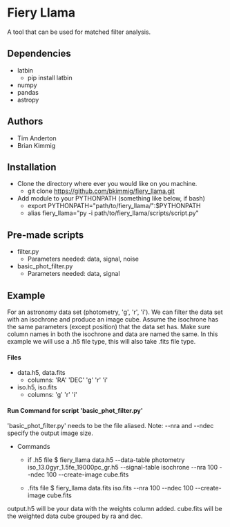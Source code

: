 # Fiery Llama
A tool that can be used for matched filter analysis. 

## Dependencies
- latbin 
    + pip install latbin
- numpy
- pandas
- astropy

## Authors
- Tim Anderton
- Brian Kimmig


## Installation
- Clone the directory where ever you would like on you machine.
    + git clone https://github.com/bkimmig/fiery_llama.git
- Add module to your PYTHONPATH (something like below, if bash)
    + export PYTHONPATH="path/to/fiery_llama/":$PYTHONPATH
    + alias fiery_llama="py -i path/to/fiery_llama/scripts/script.py"

## Pre-made scripts
- filter.py
    + Parameters needed: data, signal, noise
- basic_phot_filter.py
    + Parameters needed: data, signal

## Example
For an astronomy data set (photometry, 'g', 'r', 'i'). We can filter the data set with an isochrone and produce an image cube. Assume the isochrone has the same parameters (except position) that the data set has. Make sure column names in both the isochrone and data are named the same. In this example we will use a .h5 file type, this will also take .fits file type.

#### Files
- data.h5, data.fits
    + columns: 'RA' 'DEC' 'g' 'r' 'i'
- iso.h5, iso.fits
    + columns: 'g' 'r' 'i'

#### Run Command for script 'basic_phot_filter.py'
'basic_phot_filter.py' needs to be the file aliased.
Note: --nra and --ndec specify the output image size.

- Commands
    - if .h5 file
            $ fiery_llama data.h5 --data-table photometry iso_13.0gyr_1.5fe_19000pc_gr.h5 --signal-table isochrone --nra 100 --ndec 100 --create-image cube.fits 

    - .fits file
            $ fiery_llama data.fits  iso.fits --nra 100 --ndec 100 --create-image cube.fits 

output.h5 will be your data with the weights column added. cube.fits will be the weighted data cube grouped by ra and dec.